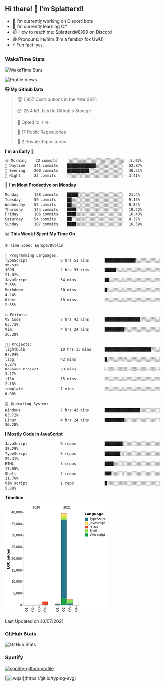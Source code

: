 ## Hi there! 👋 I'm Splatterxl!

- 🔭 I’m currently working on Discord bots
- 🌱 I’m currently learning C#
- 📫 How to reach me: Splatterxl#8999 on Discord
- 😄 Pronouns: he/him (I'm a femboy fox UwU)
- ⚡ Fun fact: yes.

### WakaTime Stats
![WakaTime Stats](https://wakatime.com/share/@Splatterxl/3171b454-6d7f-4cf9-91d7-768613f3b8c2.svg)
<!--START_SECTION:waka-->
![Profile Views](http://img.shields.io/badge/Profile%20Views-15-blue)

**🐱 My Github Data** 

> 🏆 1,857 Contributions in the Year 2021
 > 
> 📦 25.4 kB Used in Github's Storage 
 > 
> 💼 Opted to Hire
 > 
> 📜 17 Public Repositories 
 > 
> 🔑 2 Private Repositories  
 > 
**I'm an Early 🐤** 

```text
🌞 Morning    22 commits     ░░░░░░░░░░░░░░░░░░░░░░░░░   3.41% 
🌆 Daytime    341 commits    █████████████░░░░░░░░░░░░   52.87% 
🌃 Evening    260 commits    ██████████░░░░░░░░░░░░░░░   40.31% 
🌙 Night      22 commits     ░░░░░░░░░░░░░░░░░░░░░░░░░   3.41%

```
📅 **I'm Most Productive on Monday** 

```text
Monday       138 commits    █████░░░░░░░░░░░░░░░░░░░░   21.4% 
Tuesday      59 commits     ██░░░░░░░░░░░░░░░░░░░░░░░   9.15% 
Wednesday    57 commits     ██░░░░░░░░░░░░░░░░░░░░░░░   8.84% 
Thursday     124 commits    ████░░░░░░░░░░░░░░░░░░░░░   19.22% 
Friday       106 commits    ████░░░░░░░░░░░░░░░░░░░░░   16.43% 
Saturday     54 commits     ██░░░░░░░░░░░░░░░░░░░░░░░   8.37% 
Sunday       107 commits    ████░░░░░░░░░░░░░░░░░░░░░   16.59%

```


📊 **This Week I Spent My Time On** 

```text
⌚︎ Time Zone: Europe/Dublin

💬 Programming Languages: 
TypeScript               6 hrs 51 mins       ██████████████░░░░░░░░░░░   56.53% 
JSON                     2 hrs 33 mins       █████░░░░░░░░░░░░░░░░░░░░   21.02% 
JavaScript               54 mins             ██░░░░░░░░░░░░░░░░░░░░░░░   7.55% 
Markdown                 30 mins             █░░░░░░░░░░░░░░░░░░░░░░░░   4.24% 
Other                    18 mins             ░░░░░░░░░░░░░░░░░░░░░░░░░   2.55%

🔥 Editors: 
VS Code                  7 hrs 43 mins       ████████████████░░░░░░░░░   63.72% 
Vim                      4 hrs 24 mins       █████████░░░░░░░░░░░░░░░░   36.28%

🐱‍💻 Projects: 
lightbulb                10 hrs 33 mins      █████████████████████░░░░   87.04% 
llog                     42 mins             █░░░░░░░░░░░░░░░░░░░░░░░░   5.87% 
Unknown Project          23 mins             ░░░░░░░░░░░░░░░░░░░░░░░░░   3.17% 
i18n                     15 mins             ░░░░░░░░░░░░░░░░░░░░░░░░░   2.16% 
template                 7 mins              ░░░░░░░░░░░░░░░░░░░░░░░░░   0.98%

💻 Operating System: 
Windows                  7 hrs 43 mins       ████████████████░░░░░░░░░   63.72% 
Linux                    4 hrs 24 mins       █████████░░░░░░░░░░░░░░░░   36.28%

```

**I Mostly Code in JavaScript** 

```text
JavaScript               6 repos             ████████░░░░░░░░░░░░░░░░░   35.29% 
TypeScript               5 repos             ███████░░░░░░░░░░░░░░░░░░   29.41% 
HTML                     3 repos             ████░░░░░░░░░░░░░░░░░░░░░   17.65% 
Shell                    2 repos             ███░░░░░░░░░░░░░░░░░░░░░░   11.76% 
Vim script               1 repo              █░░░░░░░░░░░░░░░░░░░░░░░░   5.88%

```


**Timeline**

![Chart not found](https://raw.githubusercontent.com/nearlySplat/nearlySplat/master/charts/bar_graph.png) 


 Last Updated on 20/07/2021
<!--END_SECTION:waka-->


### GitHub Stats
![GitHub Stats](https://github-readme-stats.vercel.app/api?username=nearlySplat&count_private=true&show_icons=true&theme=dark)

### Spotify
[![spotify-github-profile](https://spotify-github-profile.vercel.app/api/view?uid=4bpfhqbsq53u8bm0qckym0pb0&cover_image=true&theme=default)](https://spotify-github-profile.vercel.app/api/view?uid=4bpfhqbsq53u8bm0qckym0pb0&redirect=true)

[![:wqa!](https://readme-typing-svg.herokuapp.com?font=Fira+Code&color=aaaaaa&center=false&vCenter=false&lines=%3Awqa!)](https://git.io/typing-svg)
